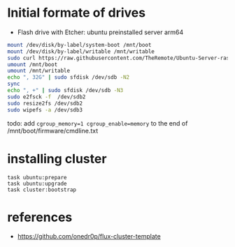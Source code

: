 
# Initial formate of drives

* Flash drive with Etcher: ubuntu preinstalled server arm64 

````bash
mount /dev/disk/by-label/system-boot /mnt/boot
mount /dev/disk/by-label/writable /mnt/writable
sudo curl https://raw.githubusercontent.com/TheRemote/Ubuntu-Server-raspi4-unofficial/master/BootFix.sh | sudo bash
umount /mnt/boot
umount /mnt/writable
echo ", 32G" | sudo sfdisk /dev/sdb -N2
sync
echo ", +" | sudo sfdisk /dev/sdb -N3
sudo e2fsck -f  /dev/sdb2
sudo resize2fs /dev/sdb2
sudo wipefs -a /dev/sdb3
````

todo: add `cgroup_memory=1 cgroup_enable=memory`  to the end of /mnt/boot/firmware/cmdline.txt


# installing cluster

```
task ubuntu:prepare
task ubuntu:upgrade
task cluster:bootstrap
```

# references

*  https://github.com/onedr0p/flux-cluster-template